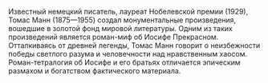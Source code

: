<!--2015-12-07 21:09:39-->
Известный немецкий писатель, лауреат Нобелевской премии (1929), Томас Манн (1875—1955) создал монументальные произведения, вошедшие в золотой фонд мировой литературы. Одним из таких произведений является роман-миф об Иосифе Прекрасном. Отталкиваясь от древней легенды, Томас Манн говорит о неизбежности победы светлого разума и человечности над нравственным хаосом. Роман-тетралогия об Иосифе и его братьях отличается эпическим размахом и богатством фактического материала.
